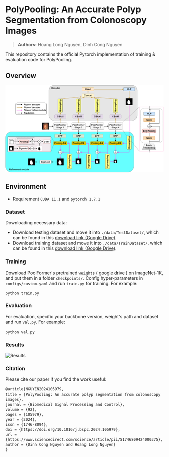 # PolyPooling: An Accurate Polyp Segmentation from Colonoscopy Images
> **Authors:** 
> Hoang Long Nguyen, 
> Dinh Cong Nguyen

This repository contains the official Pytorch implementation of training & evaluation code for PolyPooling.

## Overview

![Results](images/architecture.png "Results")

## Environment

- Requirement `CUDA 11.1` and `pytorch 1.7.1`

### Dataset

Downloading necessary data:

- Download testing dataset and move it into `./data/TestDataset/`, which can be found in this [download link (Google Drive)](https://drive.google.com/file/d/1o8OfBvYE6K-EpDyvzsmMPndnUMwb540R/view).
- Download training dataset and move it into `./data/TrainDataset/`, which can be found in this [download link (Google Drive)](https://drive.google.com/file/d/1lODorfB33jbd-im-qrtUgWnZXxB94F55/view).

### Training

Download PoolFormer's pretrained `weights`
(
[google drive]([https://drive.google.com/drive/folders/1b7bwrInTW4VLEm27YawHOAMSMikga2Ia?usp=sharing](https://drive.google.com/file/d/19uAIlAuIm99NHtjefxMbXkpVx1-R00KN/view?usp=sharing))
) on ImageNet-1K, and put them in a folder `checkpoints/`.
Config hyper-parameters in `configs/custom.yaml` and run `train.py` for training. For example:

```
python train.py
```

### Evaluation

For evaluation, specific your backbone version, weight's path and dataset and run `val.py`. For example:

```
python val.py
```
### Results

![Results](images/results.png "Results")

### Citation

Please cite our paper if you find the work useful: 
```
@article{NGUYEN2024105979,
title = {PolyPooling: An accurate polyp segmentation from colonoscopy images},
journal = {Biomedical Signal Processing and Control},
volume = {92},
pages = {105979},
year = {2024},
issn = {1746-8094},
doi = {https://doi.org/10.1016/j.bspc.2024.105979},
url = {https://www.sciencedirect.com/science/article/pii/S1746809424000375},
author = {Dinh Cong Nguyen and Hoang Long Nguyen}
}
```
